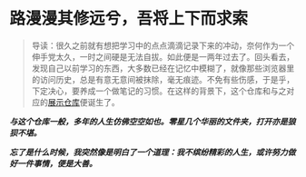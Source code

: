 # 路漫漫其修远兮，吾将上下而求索
>导读：很久之前就有想把学习中的点点滴滴记录下来的冲动，奈何作为一个伸手党太久，一时之间硬是无法自拔。如此便是一两年过去了。回头看去，发现自己以前学习的东西，大多数已经在记忆中模糊了，就像那些浏览器里的访问历史，总是有意无意间被抹除，毫无痕迹。不免有些伤感，于是乎，下定决心，要养成一个做笔记的习惯。在这样的背景下，这个仓库和与之对应的[展示仓库](https://github.com/toBeUrself/toBeUrself.github.io)便诞生了。

***与这个仓库一般，多年的人生仿佛空空如也。零星几个华丽的文件夹，打开亦是狼狈不堪。***

***忘了是什么时候，我突然像是明白了一个道理：我不缤纷精彩的人生，或许努力做好一件事情，便是大善。***
